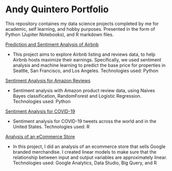 # Andy Quintero Portfolio

This repository containes my data science projects completed by me for academic, self learning, and hobby purposes. Presented in the form of Python (Jupiter Notebooks), and R markdown files.


[Prediction and Sentiment Analysis of Airbnb](https://github.com/quinteandy/portfolio/blob/main/Airbnb_Capstone.ipynb)   
 - This project aims to explore Airbnb listing and reviews data, to help Airbnb hosts maximize their earnings. Specifically, we used sentiment analysis and machine learning to predict the base price for properties in Seattle, San Francisco, and Los Angeles. Technologies used: Python

[Sentiment Analysis for Amazon Reviews](https://github.com/quinteandy/portfolio/blob/main/Amazon_Consumer_Reviews.ipynb)
- Sentiment analysis with Amazon product review data, using Naives Bayes classification, RandomForest and Logistic Regression. Technologies used: Python

[Sentiment Analysis for COVID-19](https://github.com/quinteandy/portfolio/blob/main/covid_tweets.Rmd)
- Sentiment analysis for COVID-19 tweets across the world and in the United States. Technologies used: R

[Analysis of an eCommerce Store ](https://github.com/quinteandy/portfolio/blob/main/GA%20Using%20R.Rmd)
- In this project, I did an analysis of an ecommerce store that sells Google branded merchandise. I created linear models to make sure that the relationship between input and output variables are approximately linear. Technologies used: Google Analytics, Data Studio, Big Query, and R
